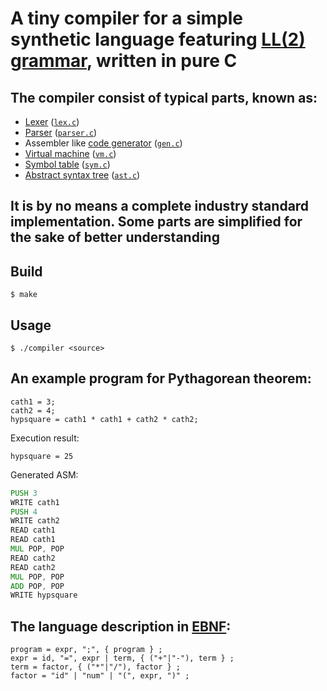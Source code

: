 # A tiny compiler for a simple synthetic language featuring [LL(2) grammar](https://en.wikipedia.org/wiki/LL_grammar), written in pure C 
## The compiler consist of typical parts, known as:
* [Lexer](https://en.wikipedia.org/wiki/Lexical_analysis) ([`lex.c`](./src/lex.c))
* [Parser](https://en.wikipedia.org/wiki/Parsing) ([`parser.c`](./src/parser.c))
* Assembler like [code generator](https://en.wikipedia.org/wiki/Code_generation_(compiler)) ([`gen.c`](./src/gen.c))
* [Virtual machine](https://en.wikipedia.org/wiki/Virtual_machine) ([`vm.c`](./src/vm.c))
* [Symbol table](https://en.wikipedia.org/wiki/Symbol_table) ([`sym.c`](./src/sym.c))
* [Abstract syntax tree](https://en.wikipedia.org/wiki/Abstract_syntax_tree) ([`ast.c`](./src/ast.c))
## It is by no means a complete industry standard implementation. Some parts are simplified for the sake of better understanding
## Build
```$ make```
## Usage
```$ ./compiler <source>```
## An example program for Pythagorean theorem:
```
cath1 = 3;
cath2 = 4;
hypsquare = cath1 * cath1 + cath2 * cath2;
```
Execution result:
```
hypsquare = 25
```
Generated ASM:
```asm
PUSH 3
WRITE cath1
PUSH 4
WRITE cath2
READ cath1
READ cath1
MUL POP, POP
READ cath2
READ cath2
MUL POP, POP
ADD POP, POP
WRITE hypsquare
```
## The language description in [EBNF](https://en.wikipedia.org/wiki/Extended_Backus%E2%80%93Naur_form):
```
program = expr, ";", { program } ;
expr = id, "=", expr | term, { ("+"|"-"), term } ;
term = factor, { ("*"|"/"), factor } ;
factor = "id" | "num" | "(", expr, ")" ;
```
